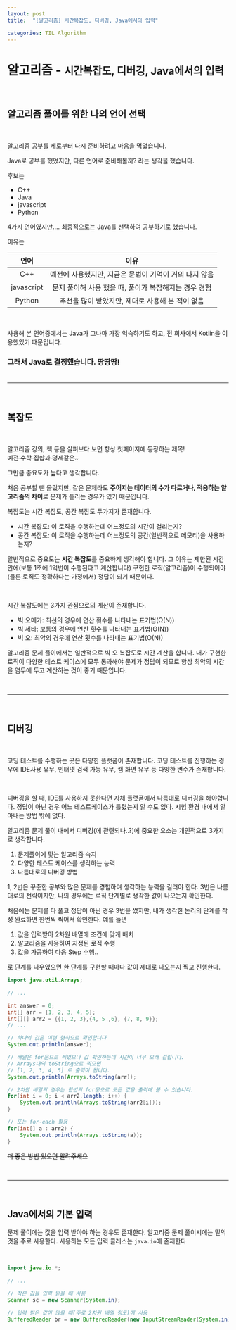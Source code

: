 ```yaml
---
layout: post
title:  "[알고리즘] 시간복잡도, 디버깅, Java에서의 입력"

categories: TIL Algorithm
---
```


# 알고리즘 - <small>시간복잡도, 디버깅, Java에서의 입력</small>

<br>

## 알고리즘 풀이를 위한 나의 언어 선택

<br>

알고리즘 공부를 제로부터 다시 준비하려고 마음을 먹었습니다.

Java로 공부를 했었지만, 다른 언어로 준비해볼까? 라는 생각을 했습니다.

후보는

- C++
- Java
- javascript
- Python

4가지 언어였지만.... 최종적으로는 Java를 선택하여 공부하기로 했습니다. 

이유는

| 언어 | 이유 |
|:---:|:---:|
| C++ | 예전에 사용했지만, 지금은 문법이 기억이 거의 나지 않음 |
| javascript | 문제 풀이해 사용 했을 때, 풀이가 복잡해지는 경우 경험 |
| Python | 추천을 많이 받았지만, 제대로 사용해 본 적이 없음 |

<br>

사용해 본 언어중에서는 Java가 그나마 가장 익숙하기도 하고, 전 회사에서 Kotlin을 이용했었기 때문입니다.

### 그래서 Java로 결정했습니다. 땅땅땅!<br><br>

***

<br>

## 복잡도

<br>

알고리즘 강의, 책 등을 살펴보다 보면 항상 첫페이지에 등장하는 제목!<br>~~예전 수학 집합과 명제같은..~~

그만큼 중요도가 높다고 생각합니다.

처음 공부할 땐 몰랐지만, 같은 문제라도 **주어지는 데이터의 수가 다르거나, 적용하는 알고리즘의 차이**로 문제가 틀리는 경우가 있기 때문입니다.

복잡도는 시간 복잡도, 공간 복잡도 두가지가 존재합니다.

* 시간 복잡도: 이 로직을 수행하는데 어느정도의 시간이 걸리는지?
* 공간 복잡도: 이 로직을 수행하는데 어느정도의 공간(일반적으로 메모리)을 사용하는지?

알반적으로 중요도는 **시간 복잡도**를 중요하게 생각해야 합니다. 그 이유는 제한된 시간안에(보통 1초에 1억번이 수행된다고 계산합니다) 구현한 로직(알고리즘)이 수행되어야(~~물론 로직도 정확하다는 가정에서~~) 정답이 되기 때문이다.

<br>

시간 복잡도에는 3가지 관점으로의 계산이 존재합니다.

* 빅 오메가: 최선의 경우에 연산 횟수를 나타내는 표기법(Ω(N))
* 빅 세타: 보통의 경우에 연산 횟수를 나타내는 표기법(Θ(N))
* 빅 오: 최악의 경우에 연산 횟수를 나타내는 표기법(O(N))

알고리즘 문제 풀이에서는 일반적으로 빅 오 복잡도로 시간 계산을 합니다. 내가 구현한 로직이 다양한 테스트 케이스에 모두 통과해야 문제가 정답이 되므로 항상 최악의 시간을 염두에 두고 계산하는 것이 좋기 때문입니다.

<br>

***

<br>

## 디버깅

<br>

코딩 테스트를 수행하는 곳은 다양한 플랫폼이 존재합니다. 코딩 테스트를 진행하는 경우에 IDE사용 유무, 인터넷 검색 가능 유무, 캠 화면 유무 등 다양한 변수가 존재합니다.

<br>

디버깅을 할 때, IDE를 사용하지 못한다면 자체 플랫폼에서 나름대로 디버깅을 해야합니다. 정답이 아닌 경우 어느 테스트케이스가 틀렸는지 알 수도 없다. 시험 환경 내에서 알아내는 방법 밖에 없다.

알고리즘 문제 풀이 내에서 디버깅(에 관련되나..?)에 중요한 요소는 개인적으로 3가지로 생각합니다.

1. 문제풀이에 맞는 알고리즘 숙지
2. 다양한 테스트 케이스를 생각하는 능력
3. 나름대로의 디버깅 방법

1, 2번은 꾸준한 공부와 많은 문제를 경험하며 생각하는 능력을 길러야 한다. 3번은 나름대로의 전략이지만, 나의 경우에는 로직 단계별로 생각한 값이 나오는지 확인한다.

처음에는 문제를 다 풀고 정답이 아닌 경우 3번을 썼지만, 내가 생각한 논리의 단계를 작성 완료하면 한번씩 찍어서 확인한다. 예를 들면

1. 값을 입력받아 2차원 배열에 조건에 맞게 배치
2. 알고리즘을 사용하여 지정된 로직 수행
3. 값을 가공하여 다음 Step 수행..

로 단계를 나우었으면 한 단계를 구현할 때마다 값이 제대로 나오는지 찍고 진행한다.

```java
import java.util.Arrays;

// ...

int answer = 0;
int[] arr = {1, 2, 3, 4, 5};
int[][] arr2 = {{1, 2, 3},{4, 5 ,6}, {7, 8, 9}};
// ...

// 하나의 값은 이련 형식으로 확인합니다
System.out.println(answer);

// 배열은 for문으로 찍었으나 값 확인하는데 시간이 너무 오래 걸립니다.
// Arrays내의 toString으로 찍으면
// [1, 2, 3, 4, 5] 로 출력이 됩니다.
System.out.println(Arrays.toString(arr));

// 2차원 배열의 경우는 한번의 for문으로 모든 값을 출력해 볼 수 있습니다.
for(int i = 0; i < arr2.length; i++) {
    System.out.println(Arrays.toString(arr2[i]));
}

// 또는 for-each 활용
for(int[] a : arr2) {
    System.out.println(Arrays.toString(a));
}
```

~~더 좋은 방법 있으면 알려주세요~~

<br>

***

<br>

## Java에서의 기본 입력

문제 풀이에는 값을 입력 받아야 하는 경우도 존재한다.
알고리즘 문제 풀이시에는 밑의 것을 주로 사용한다.
사용하는 모든 입력 클래스는 `java.io`에 존재한다

<br>

```java
import java.io.*;

// ...

// 작은 값을 입력 받을 때 사용
Scanner sc = new Scanner(System.in);

// 입력 받은 값이 많을 때(주로 2차원 배열 정도)에 사용
BufferedReader br = new BufferedReader(new InputStreamReader(System.in));
```

